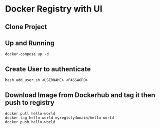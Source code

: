 # Docker Registry with UI

## Clone Project

## Up and Running
```
docker-compose up -d
```

## Create User to authenticate
```
bash add_user.sh <USERNAME> <PASSWORD>
```

## Download Image from Dockerhub and tag it then push to registry
```
docker pull hello-world
docker tag hello-world myregistydomain/hello-world
docker push hello-world
```
